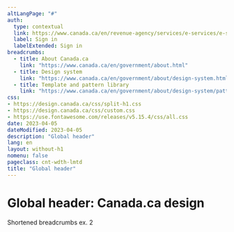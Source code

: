 ```yaml
---
altLangPage: "#"
auth:
  type: contextual
  link: https://www.canada.ca/en/revenue-agency/services/e-services/e-services-individuals/account-individuals.html
  label: Sign in
  labelExtended: Sign in
breadcrumbs:
  - title: About Canada.ca
    link: "https://www.canada.ca/en/government/about.html"
  - title: Design system
    link: "https://www.canada.ca/en/government/about/design-system.html"
  - title: Template and pattern library
    link: "https://www.canada.ca/en/government/about/design-system/pattern-library.html"
css:
- https://design.canada.ca/css/split-h1.css
- https://design.canada.ca/css/custom.css
- https://use.fontawesome.com/releases/v5.15.4/css/all.css
date: 2023-04-05
dateModified: 2023-04-05
description: "Global header"
lang: en
layout: without-h1
nomenu: false
pageclass: cnt-wdth-lmtd
title: "Global header"
---
```

<h1 property="name" id="wb-cont" dir="ltr"><span class="stacked"><span>Global header</span>: <span>Canada.ca design</span></span></h1>
<p>Shortened breadcrumbs ex. 2</p>
